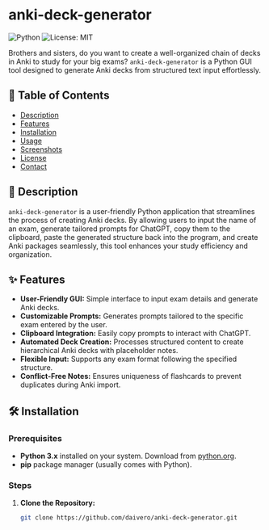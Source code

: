 # anki-deck-generator

![Python](https://img.shields.io/badge/Python-3.8%2B-blue)
![License: MIT](https://img.shields.io/badge/License-MIT-yellow.svg)

Brothers and sisters, do you want to create a well-organized chain of decks in Anki to study for your big exams? `anki-deck-generator` is a Python GUI tool designed to generate Anki decks from structured text input effortlessly.

## 📌 **Table of Contents**

- [Description](#description)
- [Features](#features)
- [Installation](#installation)
- [Usage](#usage)
- [Screenshots](#screenshots)
- [License](#license)
- [Contact](#contact)

## 📝 **Description**

`anki-deck-generator` is a user-friendly Python application that streamlines the process of creating Anki decks. By allowing users to input the name of an exam, generate tailored prompts for ChatGPT, copy them to the clipboard, paste the generated structure back into the program, and create Anki packages seamlessly, this tool enhances your study efficiency and organization.

## ✨ **Features**

- **User-Friendly GUI:** Simple interface to input exam details and generate Anki decks.
- **Customizable Prompts:** Generates prompts tailored to the specific exam entered by the user.
- **Clipboard Integration:** Easily copy prompts to interact with ChatGPT.
- **Automated Deck Creation:** Processes structured content to create hierarchical Anki decks with placeholder notes.
- **Flexible Input:** Supports any exam format following the specified structure.
- **Conflict-Free Notes:** Ensures uniqueness of flashcards to prevent duplicates during Anki import.

## 🛠 **Installation**

### **Prerequisites**

- **Python 3.x** installed on your system. Download from [python.org](https://www.python.org/downloads/).
- **pip** package manager (usually comes with Python).

### **Steps**

1. **Clone the Repository:**
   ```bash
   git clone https://github.com/daivero/anki-deck-generator.git
